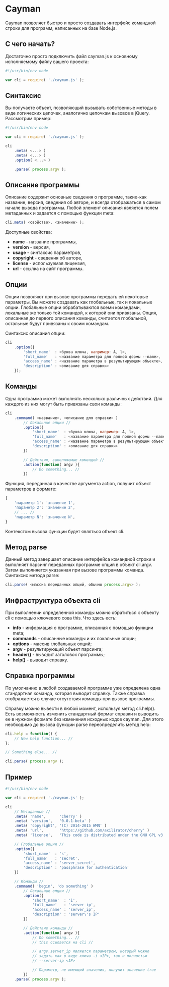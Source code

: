 Cayman
======

Cayman позволяет быстро и просто создавать интерфейс командной строки 
для программ, написанных на базе Node.js.

## С чего начать?

  Достаточно просто подключить файл cayman.js к основному исполняемому 
  файлу вашего проекта:

```js
#!/usr/bin/env node

var cli = require( './cayman.js' );
```

## Синтаксис

  Вы получаете объект, позволяющий вызывать собственные методы 
  в виде логических цепочек, аналогично цепочкам вызовов в jQuery.
  Рассмотрим пример:

```js
#!/usr/bin/env node

var cli = require( './cayman.js' );

cli
	.meta( <...> )
	.meta( <...> )
	.option( <...> )

	.parse( process.argv );
```

## Описание программы

  Описание содержит основные сведения о программе, такие-как название, 
  версия, сведения об авторе, и всегда отображаться в самом начале вывода 
  программы. Любой элемент описания является полем метаданных и задается с 
  помощью функции meta:

```js
cli.meta( <свойство>, <значение> );
```
  Доступные свойства:

- **name** - название программы,
- **version** - версия,
- **usage** - синтаксис параметров,
- **copyright** - сведения об авторе,
- **license** - используемая лицензия,
- **url** - ссылка на сайт программы.

## Опции

  Опции позволяют при вызове программы передать ей некоторые параметры.
  Вы можете создавать как глобальные, так и локальные опции. Глобальные 
  опции обрабатываются всеми командами, локальные же только той командой, 
  к которой они привязаны. Опция, описанная до первого описания команды, 
  считается глобальной, остальные будут привязаны к своим командам.

  Синтаксис описания опции:

```js
cli
	.option({
		'short_name'  : <буква ключа, например: A, l>,
		'full_name'   : <название параметра для полной формы --name>,
		'access_name' : <название параметра в результирующем объекте>,
		'description' : <описание для справки>
	});
```

## Команды

  Одна программа может выполнять несколько различных действий. 
  Для каждого из них могут быть привязаны свои команды:

```js
cli
	.command( <название>, <описание для справки> )
		// Локальные опции //
		.option({
			'short_name'  : <буква ключа, например: A, l>,
			'full_name'   : <название параметра для полной формы --name>,
			'access_name' : <название параметра в результирующем объекте>,
			'description' : <описание для справки>
		})

		// Действия, выполняемые командой //
		.action(function( argv ){
			// Do something... //
		})
```
  Функция, переданная в качестве аргумента action, получит 
  объект параметров в формате:
```js
{
	'параметр 1': 'значение 1',
	'параметр 2': 'значение 2',
	// ... //
	'параметр N': 'значение N',
}
```
  Контекстом вызова функции будет являться объект cli.

## Метод parse
  
  Данный метод завершает описание интерфейса командной строки 
  и выполняет парсинг переданных программе опций в объект cli.argv. 
  Затем выполняется указанная при вызове программы команда. Синтаксис 
  метода parse:

```js
cli.parse( <массив переданных опций, обычно process.argv> );
```

## Инфраструктура объекта cli
  
  При выполнении определенной команды можно обратиться к объекту 
  cli с помощью ключевого сова this. Что здесь есть:

- **info** - информация о программе, описанная с помощью функции meta;
- **commands** - описанные команды и их локальные опции;
- **options** - массив глобальных опций;
- **argv** - результирующий объект парсинга;
- **header()** - выводит заголовок программы;
- **help()** - выводит справку.

## Справка программы

  По умолчанию в любой создаваемой программе уже определена одна 
  стандартная команда, которая выводит справку. Также справка 
  отображается в случае отсутствия команды при вызове программы.

  Справку можно вывести в любой момент, используя метод cli.help().
  Есть возможность изменить стандартный формат справки и выводить 
  ее в нужном формате без изменения исходных кодов cayman.
  Для этого необходимо до вызова функции parse переопределить метод 
  help:

```js
cli.help = function() {
	// New help function... //
};

// Something else... //

cli.parse( process.argv );
```

## Пример

```js
#!/usr/bin/env node

var cli = require( './cayman.js' );

cli
	// Метаданные //
	.meta( 'name',      'cherry' )
	.meta( 'version',   '0.0.1-beta' )
	.meta( 'copyright', '(C) 2014-2015 WMN' )
	.meta( 'url',       'https://github.com/axilirator/cherry' )
	.meta( 'license',   'This code is distributed under the GNU GPL v3.0' )

	// Глобальные опции //
	.option({
		'short_name'  : 's',
		'full_name'   : 'secret',
		'access_name' : 'server_secret',
		'description' : 'passphrase for authentication'
	})

	// Команды //
	.command( 'begin', 'do something' )
		// Локальные опции //
		.option({
			'short_name'  : 'i',
			'full_name'   : 'server-ip',
			'access_name' : 'server_ip',
			'description' : 'server\'s IP'
		})

		// Действие команды //
		.action(function( argv ){
			// Do something... //
			// this ссылается на cli //

			// argv.server_ip является параметром, который можно 
			// задать как в виде ключа -i <IP>, так и полностью
			// --server-ip <IP>

			// Параметр, не имеющий значения, получит значение true
		})
	.parse( process.argv );
```